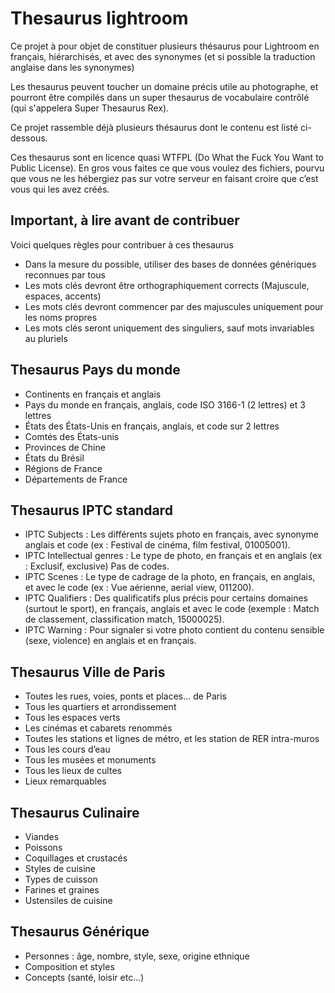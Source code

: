 Thesaurus lightroom
===================

Ce projet à pour objet de constituer plusieurs thésaurus pour Lightroom en français, hiérarchisés, et avec des synonymes (et si possible la traduction anglaise dans les synonymes)

Les thesaurus peuvent toucher un domaine précis utile au photographe, et pourront être compilés dans un super thesaurus de vocabulaire contrôlé (qui s'appelera Super Thesaurus Rex).

Ce projet rassemble déjà plusieurs thésaurus dont le contenu est listé ci-dessous.

Ces thesaurus sont en licence quasi WTFPL (Do What the Fuck You Want to Public License). En gros vous faites ce que vous voulez des fichiers, pourvu que vous ne les hébergiez pas sur votre serveur en faisant croire que c’est vous qui les avez créés.

Important, à lire avant de contribuer
-------------------------------------

Voici quelques règles pour contribuer à ces thesaurus

* Dans la mesure du possible, utiliser des bases de données génériques reconnues par tous
* Les mots clés devront être orthographiquement corrects (Majuscule, espaces, accents)
* Les mots clés devront commencer par des majuscules uniquement pour les noms propres
* Les mots clés seront uniquement des singuliers, sauf mots invariables au pluriels


Thesaurus Pays du monde
-----------------------

* Continents en français et anglais
* Pays du monde en français, anglais, code ISO 3166-1 (2 lettres) et 3 lettres
* États des États-Unis en français, anglais, et code sur 2 lettres
* Comtés des États-unis
* Provinces de Chine
* États du Brésil
* Régions de France
* Départements de France

Thesaurus IPTC standard
-----------------------

* IPTC Subjects : Les différents sujets photo en français, avec synonyme anglais et code (ex : Festival de cinéma, film festival, 01005001).
* IPTC Intellectual genres : Le type de photo, en français et en anglais (ex : Exclusif, exclusive) Pas de codes.
* IPTC Scenes : Le type de cadrage de la photo, en français, en anglais, et avec le code (ex : Vue aérienne, aerial view, 011200).
* IPTC Qualifiers : Des qualificatifs plus précis pour certains domaines (surtout le sport), en français, anglais et avec le code (exemple : Match de classement, classification match, 15000025).
* IPTC Warning : Pour signaler si votre photo contient du contenu sensible (sexe, violence) en anglais et en français.

Thesaurus Ville de Paris
------------------------

* Toutes les rues, voies, ponts et places… de Paris
* Tous les quartiers et arrondissement
* Tous les espaces verts
* Les cinémas et cabarets renommés
* Toutes les stations et lignes de métro, et les station de RER intra-muros
* Tous les cours d’eau
* Tous les musées et monuments
* Tous les lieux de cultes
* Lieux remarquables

Thesaurus Culinaire
-------------------

* Viandes
* Poissons
* Coquillages et crustacés
* Styles de cuisine
* Types de cuisson
* Farines et graines
* Ustensiles de cuisine

Thesaurus Générique
-------------------

* Personnes : âge, nombre, style, sexe, origine ethnique
* Composition et styles
* Concepts (santé, loisir etc…)
